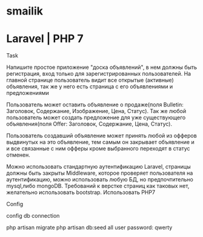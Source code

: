 # smailik
# Laravel | PHP 7

Task

Напишите простое приложение "доска объявлений", в нем должны быть регистрация, вход только для зарегистрированных пользователей. На главной странице пользователь видит все открытые (активные) объявления, так же у него есть страница с его объявлениями и предложениями

Пользователь может оставить объявление о продаже(поля Bulletin: Заголовок, Содержание, Изображение, Цена, Статус). Так же любой пользователь может создать предложение для уже существующего объявления(поля Offer: Заголовок, Содержание, Цена, Статус).

Пользователь создавший объявление может принять любой из офферов выдвинутых на это объявление, тем самым он закрывает объявление и и все связанные с ним офферы кроме выбранного переходят в статус отменен.

Можно использовать стандартную аутентификацию Laravel, страницы должны быть закрыты Middleware, которое проверяет пользователя на аутентификацию, можно использовать любую БД, но предпочтительно mysql,либо mongoDB. Требований к верстке страниц как таковых нет, желательно использовать bootstrap. Использовать PHP7

Config

config db connection

php artisan migrate
php artisan db:seed
all user password: qwerty
